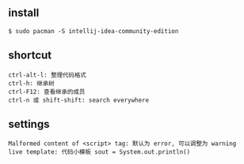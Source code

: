 ## install

    $ sudo pacman -S intellij-idea-community-edition

## shortcut

    ctrl-alt-l: 整理代码格式
    ctrl-h: 继承树
    ctrl-F12: 查看继承的成员
    ctrl-n 或 shift-shift: search everywhere

## settings

    Malformed content of <script> tag: 默认为 error, 可以调整为 warning
    live template: 代码小模板 sout = System.out.println()
